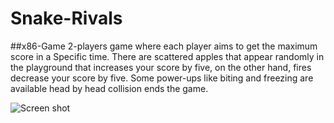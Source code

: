 # Snake-Rivals
##x86-Game
2-players game where each player aims to get the maximum score in a Specific time.
There are scattered apples that appear randomly in the playground that increases your score by five, on the other hand, fires decrease your score by five. Some power-ups like biting and freezing are available 
head by head collision ends the game.

![Screen shot](./https://github.com/Ahmed-walid/Snake-Rivals/main/Snake_Rivals.png?raw=true)

